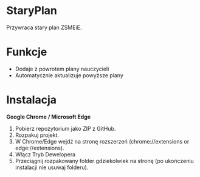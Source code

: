 # StaryPlan
Przywraca stary plan ZSMEiE.

# Funkcje
+ Dodaje z powrotem plany nauczycieli
+ Automatycznie aktualizuje powyższe plany

# Instalacja
**Google Chrome / Microsoft Edge**
1. Pobierz repozytorium jako ZIP z GitHub.
1. Rozpakuj projekt.
1. W Chrome/Edge wejdź na stronę rozszerzeń (chrome://extensions or edge://extensions).
1. Włącz Tryb Dewelopera
1. Przeciągnij rozpakowany folder gdziekolwiek na stronę (po ukończeniu instalacji nie usuwaj folderu).
